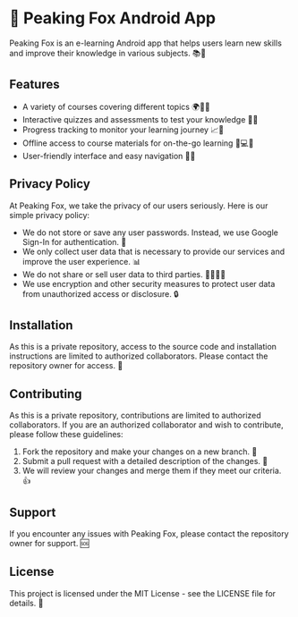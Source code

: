 # 🦊 Peaking Fox Android App

Peaking Fox is an e-learning Android app that helps users learn new skills and improve their knowledge in various subjects. 📚📖

## Features

- A variety of courses covering different topics 🌍🌌🔬
- Interactive quizzes and assessments to test your knowledge 🤔📝
- Progress tracking to monitor your learning journey 📈👣
- Offline access to course materials for on-the-go learning 📱💻📶
- User-friendly interface and easy navigation 🤗🧭

## Privacy Policy

At Peaking Fox, we take the privacy of our users seriously. Here is our simple privacy policy:

- We do not store or save any user passwords. Instead, we use Google Sign-In for authentication. 🔐
- We only collect user data that is necessary to provide our services and improve the user experience. 📊
- We do not share or sell user data to third parties. 🙅‍♀️🙅‍♂️
- We use encryption and other security measures to protect user data from unauthorized access or disclosure. 🔒

## Installation

As this is a private repository, access to the source code and installation instructions are limited to authorized collaborators. Please contact the repository owner for access. 🤝

## Contributing

As this is a private repository, contributions are limited to authorized collaborators. If you are an authorized collaborator and wish to contribute, please follow these guidelines:

1. Fork the repository and make your changes on a new branch. 🌿
2. Submit a pull request with a detailed description of the changes. 📩
3. We will review your changes and merge them if they meet our criteria. 👍

## Support

If you encounter any issues with Peaking Fox, please contact the repository owner for support. 🆘

## License

This project is licensed under the MIT License - see the LICENSE file for details. 📜
